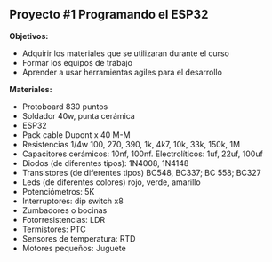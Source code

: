 ## Proyecto #1 Programando el ESP32

**Objetivos:**

- Adquirir los materiales que se utilizaran durante el curso
- Formar los equipos de trabajo
- Aprender a usar herramientas agiles para el desarrollo

**Materiales:**

- Protoboard 830 puntos
- Soldador 40w, punta cerámica
- ESP32
- Pack cable Dupont x 40 M-M
- Resistencias 1/4w 100, 270, 390, 1k, 4k7, 10k, 33k, 150k, 1M
- Capacitores cerámicos: 10nf, 100nf. Electrolíticos: 1uf, 22uf, 100uf
- Diodos (de diferentes tipos): 1N4008, 1N4148
- Transistores (de diferentes tipos) BC548, BC337; BC 558; BC327
- Leds (de diferentes colores) rojo, verde, amarillo
- Potenciómetros: 5K
- Interruptores: dip switch x8
- Zumbadores o bocinas
- Fotorresistencias: LDR
- Termistores: PTC
- Sensores de temperatura: RTD
- Motores pequeños: Juguete
